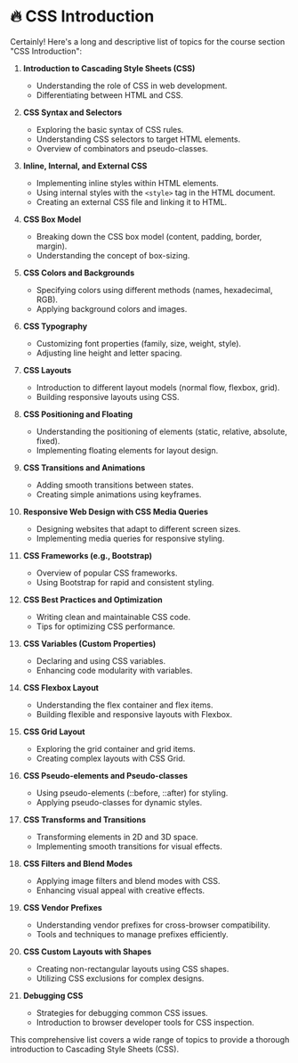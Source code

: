 # 🔥 CSS Introduction

Certainly! Here's a long and descriptive list of topics for the course section "CSS Introduction":

1. **Introduction to Cascading Style Sheets (CSS)**
   - Understanding the role of CSS in web development.
   - Differentiating between HTML and CSS.

2. **CSS Syntax and Selectors**
   - Exploring the basic syntax of CSS rules.
   - Understanding CSS selectors to target HTML elements.
   - Overview of combinators and pseudo-classes.

3. **Inline, Internal, and External CSS**
   - Implementing inline styles within HTML elements.
   - Using internal styles with the `<style>` tag in the HTML document.
   - Creating an external CSS file and linking it to HTML.

4. **CSS Box Model**
   - Breaking down the CSS box model (content, padding, border, margin).
   - Understanding the concept of box-sizing.

5. **CSS Colors and Backgrounds**
   - Specifying colors using different methods (names, hexadecimal, RGB).
   - Applying background colors and images.

6. **CSS Typography**
   - Customizing font properties (family, size, weight, style).
   - Adjusting line height and letter spacing.

7. **CSS Layouts**
   - Introduction to different layout models (normal flow, flexbox, grid).
   - Building responsive layouts using CSS.

8. **CSS Positioning and Floating**
   - Understanding the positioning of elements (static, relative, absolute, fixed).
   - Implementing floating elements for layout design.

9. **CSS Transitions and Animations**
   - Adding smooth transitions between states.
   - Creating simple animations using keyframes.

10. **Responsive Web Design with CSS Media Queries**
    - Designing websites that adapt to different screen sizes.
    - Implementing media queries for responsive styling.

11. **CSS Frameworks (e.g., Bootstrap)**
    - Overview of popular CSS frameworks.
    - Using Bootstrap for rapid and consistent styling.

12. **CSS Best Practices and Optimization**
    - Writing clean and maintainable CSS code.
    - Tips for optimizing CSS performance.

13. **CSS Variables (Custom Properties)**
    - Declaring and using CSS variables.
    - Enhancing code modularity with variables.

14. **CSS Flexbox Layout**
    - Understanding the flex container and flex items.
    - Building flexible and responsive layouts with Flexbox.

15. **CSS Grid Layout**
    - Exploring the grid container and grid items.
    - Creating complex layouts with CSS Grid.

16. **CSS Pseudo-elements and Pseudo-classes**
    - Using pseudo-elements (::before, ::after) for styling.
    - Applying pseudo-classes for dynamic styles.

17. **CSS Transforms and Transitions**
    - Transforming elements in 2D and 3D space.
    - Implementing smooth transitions for visual effects.

18. **CSS Filters and Blend Modes**
    - Applying image filters and blend modes with CSS.
    - Enhancing visual appeal with creative effects.

19. **CSS Vendor Prefixes**
    - Understanding vendor prefixes for cross-browser compatibility.
    - Tools and techniques to manage prefixes efficiently.

20. **CSS Custom Layouts with Shapes**
    - Creating non-rectangular layouts using CSS shapes.
    - Utilizing CSS exclusions for complex designs.

21. **Debugging CSS**
    - Strategies for debugging common CSS issues.
    - Introduction to browser developer tools for CSS inspection.

This comprehensive list covers a wide range of topics to provide a thorough introduction to Cascading Style Sheets (CSS).